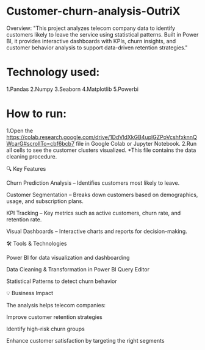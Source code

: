 # Customer-churn-analysis-OutriX
Overview:
"This project analyzes telecom company data to identify customers likely to leave the service using statistical patterns. Built in Power BI, it provides interactive dashboards with KPIs, churn insights, and customer behavior analysis to support data-driven retention strategies."

# Technology used:
1.Pandas
2.Numpy
3.Seaborn
4.Matplotlib
5.Powerbi

# How to run:
1.Open the https://colab.research.google.com/drive/1DdVldXkGB4uplGZPoVcshfxknnQWcarG#scrollTo=cbf6bcb7 file in Google Colab or Jupyter Notebook.
2.Run all cells to see the customer clusters visualized.
*This file contains the data cleaning procedure.

🔍 Key Features

Churn Prediction Analysis – Identifies customers most likely to leave.

Customer Segmentation – Breaks down customers based on demographics, usage, and subscription plans.

KPI Tracking – Key metrics such as active customers, churn rate, and retention rate.

Visual Dashboards – Interactive charts and reports for decision-making.

🛠️ Tools & Technologies

Power BI for data visualization and dashboarding

Data Cleaning & Transformation in Power BI Query Editor

Statistical Patterns to detect churn behavior

💡 Business Impact

The analysis helps telecom companies:

Improve customer retention strategies

Identify high-risk churn groups

Enhance customer satisfaction by targeting the right segments
